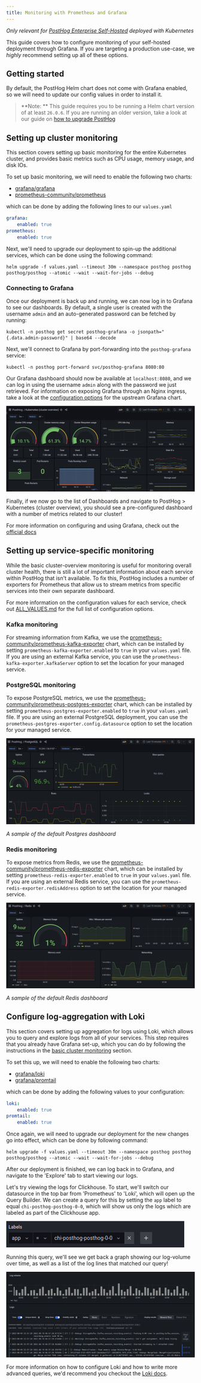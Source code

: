 ```yaml
---
title: Monitoring with Prometheus and Grafana
---
```


*Only relevant for [PostHog Enterprise Self-Hosted](/docs/self-host/enterprise/overview) deployed with Kubernetes*

This guide covers how to configure monitoring of your self-hosted deployment through Grafana.
If you are targeting a production use-case, we _highly_ recommend setting up all of these options.

## Getting started

By default, the PostHog Helm chart does not come with Grafana enabled, so we will need to update our config values in order to install it.

> **Note: ** This guide requires you to be running a Helm chart version of at least `26.0.6`. If you are running an older version, take a look at our guide on [how to upgrade PostHog](/docs/runbook/upgrading-posthog)

## Setting up cluster monitoring

This section covers setting up basic monitoring for the entire Kubernetes cluster, and provides basic metrics such as CPU usage, memory usage, and disk IOs.

To set up basic monitoring, we will need to enable the following two charts:

-   [grafana/grafana](https://github.com/grafana/helm-charts/tree/main/charts/grafana)
-   [prometheus-community/prometheus](https://github.com/prometheus-community/helm-charts/tree/main/charts/prometheus)

which can be done by adding the following lines to our `values.yaml`

```yaml file=values.yaml
grafana:
    enabled: true
prometheus:
    enabled: true
```

Next, we'll need to upgrade our deployment to spin-up the additional services, which can be done using the following command:

```shell
helm upgrade -f values.yaml --timeout 30m --namespace posthog posthog posthog/posthog --atomic --wait --wait-for-jobs --debug
```

### Connecting to Grafana

Once our deployment is back up and running, we can now log in to Grafana to see our dashboards.
By default, a single user is created with the username `admin` and an auto-generated password can be fetched by running:

```shell
kubectl -n posthog get secret posthog-grafana -o jsonpath="{.data.admin-password}" | base64 --decode
```

Next, we'll connect to Grafana by port-forwarding into the `posthog-grafana` service:

```shell
kubectl -n posthog port-forward svc/posthog-grafana 8080:80
```

Our Grafana dashboard should now be available at `localhost:8080`, and we can log in using the username `admin` along with the password we just retrieved.
For information on exposing Grafana through an Nginx ingress, take a look at the [configuration options](https://github.com/grafana/helm-charts/tree/main/charts/grafana) for the upstream Grafana chart.

![basic cluster overview dashboard](../../../images/docs/self-host/configure/monitoring-with-grafana/overview.png)

Finally, if we now go to the list of Dashboards and navigate to PostHog > Kubernetes (cluster overview), you should see a pre-configured dashboard with a number of metrics related to our cluster!

For more information on configuring and using Grafana, check out the [official docs](https://grafana.com/docs/grafana/latest/getting-started/)

## Setting up service-specific monitoring

While the basic cluster-overview monitoring is useful for monitoring overall cluster health, there is still a lot of important information about each service within PostHog that isn't available.
To fix this, PostHog includes a number of exporters for Prometheus that allow us to stream metrics from specific services into their own separate dashboard.

For more information on the configuration values for each service, check out [ALL_VALUES.md](https://github.com/PostHog/charts-clickhouse/blob/main/charts/posthog/ALL_VALUES.md) for the full list of configuration options.

### Kafka monitoring

For streaming information from Kafka, we use the [prometheus-community/prometheus-kafka-exporter](https://github.com/prometheus-community/helm-charts/tree/main/charts/prometheus-kafka-exporter) chart, which can be installed by setting `prometheus-kafka-exporter.enabled` to `true` in your `values.yaml` file.
If you are using an external Kafka service, you can use the `prometheus-kafka-exporter.kafkaServer` option to set the location for your managed service.

### PostgreSQL monitoring

To expose PostgreSQL metrics, we use the [prometheus-community/prometheus-postgres-exporter](https://github.com/prometheus-community/helm-charts/tree/main/charts/prometheus-postgres-exporter) chart, which can be installed by setting `prometheus-postgres-exporter.enabled` to `true` in your `values.yaml` file.
If you are using an external PostgreSQL deployment, you can use the `prometheus-postgres-exporter.config.datasource` option to set the location for your managed service.

![sample PostgreSQL dashboard](../../../images/docs/self-host/configure/monitoring-with-grafana/postgresql.png)

_A sample of the default Postgres dashboard_

### Redis monitoring

To expose metrics from Redis, we use the [prometheus-community/prometheus-redis-exporter](https://github.com/prometheus-community/helm-charts/tree/main/charts/prometheus-redis-exporter) chart, which can be installed by setting `prometheus-redis-exporter.enabled` to `true` in your `values.yaml` file.
If you are using an external Redis service, you can use the `prometheus-redis-exporter.redisAddress` option to set the location for your managed service.

![sample redis dashboard](../../../images/docs/self-host/configure/monitoring-with-grafana/redis.png)

_A sample of the default Redis dashboard_

## Configure log-aggregation with Loki

This section covers setting up aggregation for logs using Loki, which allows you to query and explore logs from all of your services.
This step requires that you already have Grafana set-up, which you can do by following the instructions in the [basic cluster monitoring](#setting-up-cluster-monitoring) section.

To set this up, we will need to enable the following two charts:

-   [grafana/loki](https://github.com/grafana/helm-charts/tree/main/charts/loki)
-   [grafana/promtail](https://github.com/grafana/helm-charts/tree/main/charts/promtail)

which can be done by adding the following values to your configuration:

```yaml file=values.yaml
loki:
    enabled: true
promtail:
    enabled: true
```

Once again, we will need to upgrade our deployment for the new changes go into effect, which can be done by following command:

```shell
helm upgrade -f values.yaml --timeout 30m --namespace posthog posthog posthog/posthog --atomic --wait --wait-for-jobs --debug
```

After our deployment is finished, we can log back in to Grafana, and navigate to the 'Explore' tab to start viewing our logs.

Let's try viewing the logs for Clickhouse.
To start, we'll switch our datasource in the top bar from 'Prometheus' to 'Loki', which will open up the Query Builder.
We can create a query for this by setting the `app` label to equal `chi-posthog-posthog-0-0`, which will show us only the logs which are labeled as part of the Clickhouse app.

![label filter for clickhouse](../../../images/docs/self-host/configure/monitoring-with-grafana/clickhouse.png)

Running this query, we'll see we get back a graph showing our log-volume over time, as well as a list of the log lines that matched our query!

![sample query result](../../../images/docs/self-host/configure/monitoring-with-grafana/clickhouse-logs.png)

For more information on how to configure Loki and how to write more advanced queries, we'd recommend you checkout the [Loki docs](https://grafana.com/docs/loki/latest/?pg=oss-loki&plcmt=quick-links).
